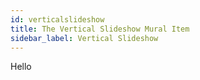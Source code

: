 ```yaml
---
id: verticalslideshow
title: The Vertical Slideshow Mural Item
sidebar_label: Vertical Slideshow
---
```


Hello
